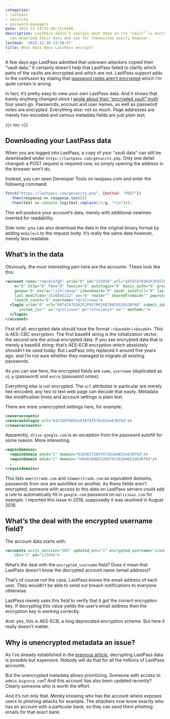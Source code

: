 ```yaml
---
categories:
- lastpass
- security
- password-managers
date: 2022-12-24T21:56:11+0100
description: LastPass doesn’t explain what data in its “vault” is encrypted. Everyone
  can download their data and see for themselves easily however.
lastmod: '2022-12-30 23:38:57'
title: What data does LastPass encrypt?
---
```


A few days ago LastPass admitted that unknown attackers copied their “vault data.” It certainly doesn’t help that LastPass failed to clarify which parts of the vaults are encrypted and which are not. LastPass support adds to the confusion by stating that [password notes aren’t encrypted](https://defcon.social/@deaddrop/109565784698153212) which I’m quite certain is wrong.

In fact, it’s pretty easy to view your own LastPass data. And it shows that barely anything changed since I [wrote about their “encrypted vault” myth](/2018/07/09/is-your-lastpass-data-really-safe-in-the-encrypted-online-vault/#the-encrypted-vault-myth) four years go. Passwords, account and user names, as well as password notes are encrypted. Everything else: not so much. Page addresses are merely hex-encoded and various metadata fields are just plain text.

{{< toc >}}

## Downloading your LastPass data

When you are logged into LastPass, a copy of your “vault data” can still be downloaded under `https://lastpass.com/getaccts.php`. Only one detail changed: a POST request is required now, so simply opening the address in the browser won’t do.

Instead, you can open Developer Tools on lastpass.com and enter the following command:

```js
fetch("https://lastpass.com/getaccts.php", {method: "POST"})
  .then(response => response.text())
  .then(text => console.log(text.replace(/>/g, ">\n")));
```

This will produce your account’s data, merely with additional newlines inserted for readability.

Side note: you can also download the data in the original binary format by adding `mobile=1` to the request body. It’s really the same data however, merely less readable.

## What’s in the data

Obviously, the most interesting part here are the accounts. These look like this:

```xml
<account name="!abcd|efgh" urid="0" id="123456" url="687474703A2F2F6578616D706C652E636F6D"
    m="0" http="0" fav="0" favico="0" autologin="0" basic_auth="0" group="" fiid="654321"
    genpw="0" extra="!ijkl|mnop" isbookmark="0" never_autofill="0" last_touch="1542801288"
    last_modified="1516645222" sn="0" realm="" sharedfromaid="" pwprotect="0"
    launch_count="0" username="!qrst|uvwx">
  <login urid="0" url="687474703A2F2F6578616D706C652E636F6D" submit_id="" captcha_id=""
      custom_js="" u="!qrst|uvwx" p="!stuv|wxyz" o="" method="">
  </login>
</account>
```

First of all, encrypted data should have the format `!<base64>|<base64>`. This is AES-CBC encryption. The first base64 string is the initialization vector, the second one the actual encrypted data. If you see encrypted data that is merely a base64 string: that’s AES-ECB encryption which absolutely shouldn’t be used today. But LastPass only replaced it around five years ago, and I’m not sure whether they managed to migrate all existing passwords.

As you can see here, the encrypted fields are `name`, `username` (duplicated as `u`), `p` (password) and `extra` (password notes).

Everything else is not encrypted. The `url` attributes in particular are merely hex encoded, any hex to text web page can decode that easily. Metadata like modification times and account settings is plain text.

There are more unencrypted settings here, for example:

```xml
<neveraccounts>
<neverautologin url="64726976652e676f6f676c652e636f6d"/>
</neveraccounts>
```

Apparently, `drive.google.com` is an exception from the password autofill for some reason. More interesting:

```xml
<equivdomains>
  <equivdomain edid="1" domain="616d65726974726164652e636f6d"/>
  <equivdomain edid="1" domain="7464616d65726974726164652e636f6d"/>
  …
</equivdomains>
```

This lists `ameritrade.com` and `tdameritrade.com` as equivalent domains, passwords from one are autofilled on another. As these fields aren’t encrypted, someone with access to this data on LastPass servers could add a rule to automatically fill in `google.com` password on `malicious.com` for example. I reported this issue in 2018, supposedly it was resolved in August 2018.

## What’s the deal with the encrypted username field?

The account data starts with:

```xml
<accounts accts_version="105" updated_enc="1" encrypted_username="acbdefgh"
    cbc="1" pd="123456">
```

What’s the deal with the `encrypted_username` field? Does it mean that LastPass doesn’t know the decrypted account name (email address)?

That’s of course not the case, LastPass knows the email address of each user. They wouldn’t be able to send out breach notifications to everyone otherwise.

LastPass merely uses this field to verify that it got the correct encryption key. If decrypting this value yields the user’s email address then the encryption key is working correctly.

And: yes, this is AES-ECB, a long deprecated encryption scheme. But here it really doesn’t matter.

## Why is unencrypted metadata an issue?

As I’ve already established in the [previous article](/2022/12/23/lastpass-has-been-breached-what-now/), decrypting LastPass data is possible but expensive. Nobody will do that for all the millions of LastPass accounts.

But the unencrypted metadata allows prioritizing. Someone with access to `admin.bigcorp.com`? And this account has also been updated recently? Clearly someone who is worth the effort.

And it’s not only that. Merely knowing who has the account where exposes users to phishing attacks for example. The attackers now know exactly who has an account with a particular bank, so they can send them phishing emails for that exact bank.
